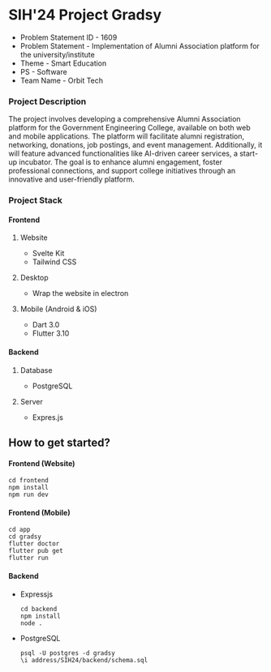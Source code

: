 # SIH'24 Project Gradsy
- Problem Statement ID - 1609
- Problem Statement - Implementation of Alumni Association platform for the university/institute
- Theme - Smart Education
- PS - Software
- Team Name - Orbit Tech

### Project Description
The project involves developing a comprehensive Alumni Association platform for the
Government Engineering College, available on both web and mobile applications. The platform will facilitate
alumni registration, networking, donations, job postings, and event management. Additionally, it will
feature advanced functionalities like AI-driven career services, a start-up incubator. The goal is to enhance
alumni engagement, foster professional connections, and support college initiatives through an innovative
and user-friendly platform.

### Project Stack

#### Frontend

1. Website
   - Svelte Kit
   - Tailwind CSS

2. Desktop
   - Wrap the website in electron
  
3. Mobile (Android & iOS)
   - Dart 3.0
   - Flutter 3.10

#### Backend

1. Database
     - PostgreSQL

2. Server
     - Expres.js

## How to get started?
  #### Frontend (Website)
    cd frontend 
    npm install
    npm run dev
  #### Frontend (Mobile)
    cd app 
    cd gradsy
    flutter doctor
    flutter pub get
    flutter run
  #### Backend
  - Expressjs  
  
        cd backend 
        npm install
        node .

  - PostgreSQL  
  
        psql -U postgres -d gradsy
        \i address/SIH24/backend/schema.sql

